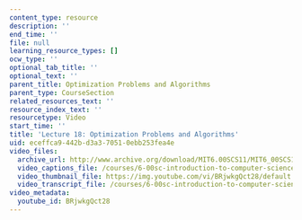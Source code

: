```yaml
---
content_type: resource
description: ''
end_time: ''
file: null
learning_resource_types: []
ocw_type: ''
optional_tab_title: ''
optional_text: ''
parent_title: Optimization Problems and Algorithms
parent_type: CourseSection
related_resources_text: ''
resource_index_text: ''
resourcetype: Video
start_time: ''
title: 'Lecture 18: Optimization Problems and Algorithms'
uid: eceffca9-442b-d3a3-7051-0ebb253fea4e
video_files:
  archive_url: http://www.archive.org/download/MIT6.00SCS11/MIT6_00SCS11_lec18_300k.mp4
  video_captions_file: /courses/6-00sc-introduction-to-computer-science-and-programming-spring-2011/a886023705b45a51a4d117c4b51bdd4b_BRjwkgQct28.vtt
  video_thumbnail_file: https://img.youtube.com/vi/BRjwkgQct28/default.jpg
  video_transcript_file: /courses/6-00sc-introduction-to-computer-science-and-programming-spring-2011/5fe8c23d768eca2e8342c4762a4dfec6_BRjwkgQct28.pdf
video_metadata:
  youtube_id: BRjwkgQct28
---
```

